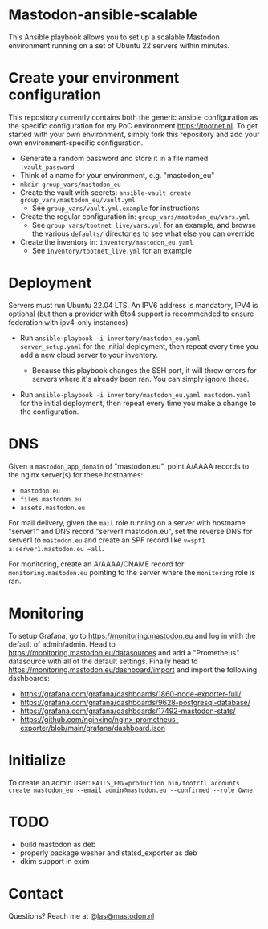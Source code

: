 # Mastodon-ansible-scalable

This Ansible playbook allows you to set up a scalable Mastodon environment running on a set of Ubuntu 22 servers within minutes.

# Create your environment configuration

This repository currently contains both the generic ansible configuration as the specific configuration for my PoC environment https://tootnet.nl.
To get started with your own environment, simply fork this repository and add your own environment-specific configuration.

* Generate a random password and store it in a file named `.vault_password`
* Think of a name for your environment, e.g. "mastodon_eu"
* `mkdir group_vars/mastodon_eu`
* Create the vault with secrets: `ansible-vault create group_vars/mastodon_eu/vault.yml`
  * See `group_vars/vault.yml.example` for instructions
* Create the regular configuration in: `group_vars/mastodon_eu/vars.yml`
  * See `group_vars/tootnet_live/vars.yml` for an example, and browse the various `defaults/` directories to see what else you can override
* Create the inventory in: `inventory/mastodon_eu.yaml`
  * See `inventory/tootnet_live.yml` for an example

# Deployment

Servers must run Ubuntu 22.04 LTS. An IPV6 address is mandatory, IPV4 is optional (but then a provider with 6to4 support is recommended to ensure federation with ipv4-only instances)

* Run `ansible-playbook -i inventory/mastodon_eu.yaml server_setup.yaml` for the initial deployment, then repeat every time you add a new cloud server to your inventory.
  * Because this playbook changes the SSH port, it will throw errors for servers where it's already been ran. You can simply ignore those.

* Run `ansible-playbook -i inventory/mastodon_eu.yaml mastodon.yaml`  for the initial deployment, then repeat every time you make a change to the configuration.

# DNS

Given a `mastodon_app_domain` of "mastodon.eu", point A/AAAA records to the nginx server(s) for these hostnames:

* `mastodon.eu`
* `files.mastodon.eu`
* `assets.mastodon.eu`

For mail delivery, given the `mail` role running on a server with hostname "server1" and DNS record "server1.mastodon.eu",
set the reverse DNS for server1 to `mastodon.eu` and create an SPF record  like `v=spf1 a:server1.mastodon.eu ~all`.

For monitoring, create an A/AAAA/CNAME record for `monitoring.mastodon.eu` pointing to the server where the `monitoring` role is ran.

# Monitoring

To setup Grafana, go to https://monitoring.mastodon.eu and log in with the default of admin/admin. Head to https://monitoring.mastodon.eu/datasources
and add a "Prometheus" datasource with all of the default settings. Finally head to https://monitoring.mastodon.eu/dashboard/import and import the following dashboards:

* https://grafana.com/grafana/dashboards/1860-node-exporter-full/
* https://grafana.com/grafana/dashboards/9628-postgresql-database/
* https://grafana.com/grafana/dashboards/17492-mastodon-stats/
* https://github.com/nginxinc/nginx-prometheus-exporter/blob/main/grafana/dashboard.json

# Initialize

To create an admin user: `RAILS_ENV=production bin/tootctl accounts create mastodon_eu --email admin@mastodon.eu --confirmed --role Owner`

# TODO

* build mastodon as deb
* properly package wesher and statsd_exporter as deb
* dkim support in exim

# Contact

Questions? Reach me at @las@mastodon.nl